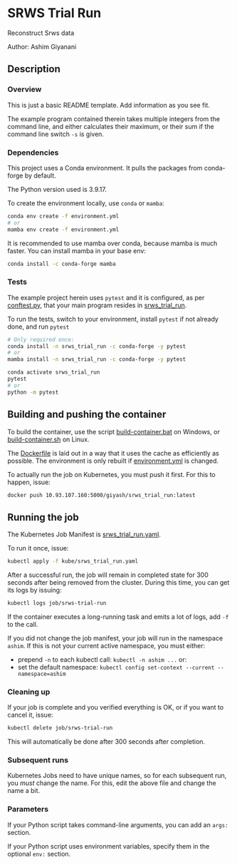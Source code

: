 # SRWS Trial Run

Reconstruct Srws data

Author: Ashim Giyanani

## Description

### Overview

This is just a basic README template. Add information as you see fit.

The example program contained therein takes multiple integers from the command line, and either
calculates their maximum, or their sum if the command line switch `-s` is given.

### Dependencies

This project uses a Conda environment. It pulls the packages from conda-forge by default.

The Python version used is 3.9.17.

To create the environment locally, use `conda` or `mamba`:

```bash
conda env create -f environment.yml
# or
mamba env create -f environment.yml
```

It is recommended to use mamba over conda, because mamba is much faster. You can install mamba in your base env:

```bash
conda install -c conda-forge mamba
```

### Tests

The example project herein uses `pytest` and it is configured, as per [conftest.py](conftest.py), that your main program
resides in [srws_trial_run](srws_trial_run).

To run the tests, switch to your environment, install `pytest` if not already done, and run `pytest`

```bash
# Only required once:
conda install -n srws_trial_run -c conda-forge -y pytest
# or
mamba install -n srws_trial_run -c conda-forge -y pytest

conda activate srws_trial_run
pytest
# or
python -m pytest
```

## Building and pushing the container

To build the container, use the script [build-container.bat](build-container.bat) on Windows, or
[build-container.sh](build-container.sh) on Linux.

The [Dockerfile](container/Dockerfile) is laid out in a way that it uses the cache as efficiently as possible.
The environment is only rebuilt if [environment.yml](environment.yml) is changed.



To actually run the job on Kubernetes, you must push it first. For this to happen, issue:

```bash
docker push 10.93.107.160:5000/giyash/srws_trial_run:latest
```

## Running the job

The Kubernetes Job Manifest is [srws_trial_run.yaml](kube/srws_trial_run.yaml).

To run it once, issue:

```bash
kubectl apply -f kube/srws_trial_run.yaml
```

After a successful run, the job will remain in completed state for 300 seconds after
being removed from the cluster. During this time, you can get its logs by issuing:

```bash
kubectl logs job/srws-trial-run
```

If the container executes a long-running task and emits a lot of logs, add `-f` to the call.


If you did not change the job manifest, your job will run in the namespace `ashim`.
If this is not your current active namespace, you must either:

 - prepend `-n` to each kubectl call: `kubectl -n ashim ...` or:
 - set the default namespace: `kubectl config set-context --current --namespace=ashim`


### Cleaning up

If your job is complete and you verified everything is OK, or if you want to cancel it, issue:

```bash
kubectl delete job/srws-trial-run
```

This will automatically be done after 300 seconds after completion.

### Subsequent runs

Kubernetes Jobs need to have unique names, so for each subsequent run, you *must* change the name. For this, edit the above file and change the name a bit.

### Parameters

If your Python script takes command-line arguments, you can add an `args:` section.

If your Python script uses environment variables, specify them in the optional `env:` section.